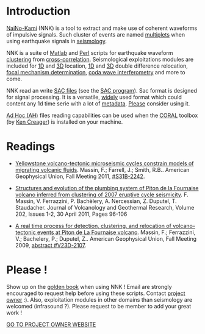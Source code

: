# Introduction #

[NaiNo-Kami](http://eos.kokugakuin.ac.jp/modules/xwords/entry.php?entryID=109) (NNK) is a tool to extract and make use of coherent waveforms of impulsive signals. Such cluster of events are named [multiplets](http://www.gps.caltech.edu/uploads/File/People/kanamori/HKpepi86.pdf) when using earthquake signals in [seismology](http://books.google.com/books?id=sRhawFG5_EcC&hl=fr).


NNK is a suite of  [Matlab](http://www.mathworks.com/) and [Perl](http://www.perl.org/) scripts for earthquake waveform [clustering](http://books.google.com/books?id=htZzDGlCnQYC&printsec=frontcover&hl=fr&source=gbs_ge_summary_r&cad=0#v=onepage&q=clustering&f=false) from [cross-correlation](http://books.google.com/books?id=Dtza-BqVL0gC&pg=PA45&lpg=PA45&dq=maximum+cross+correlation+serie+seismology&source=bl&ots=LzUyb0BBqV&sig=AloS9zIDrAy7GBUegzYYQvRCKbE&hl=fr&ei=cb6ETtfNCfKrsALb0-ySDw&sa=X&oi=book_result&ct=result&resnum=1&ved=0CCQQ6AEwAA#v=onepage&q=cross%20correlation&f=false).
Seismological exploitations modules are included for [1D](http://jclahr.com/science/software/hypo71/) and [3D](http://alomax.free.fr/nlloc/soft6.00/index.html) location, [1D](http://www.ldeo.columbia.edu/~felixw/hypoDD.html) and [3D](http://www.geology.wisc.edu/~hjzhang/download.htm) double difference relocation, [focal mechanism determination](http://www.google.com/url?url=http://earthquake.usgs.gov/research/software/%23FPFIT,%2520FPPLOT%2520and%2520FPPAGE&rct=j&q=fpfit&usg=AFQjCNGBvItwUask1deqbZgmMHl0bjdV1w&sa=X&ei=Gb-ETqb3J4-BsgLykPTTDw&ved=0CCoQygQwAA), [coda wave interferometry](http://inside.mines.edu/~rsnieder/Coda_Yearbook04.pdf) and more to come.

NNK read an write [SAC files](http://www.iris.edu/KB/questions/13/SAC+file+format) (see the [SAC program](http://www.iris.edu/software/sac/)). Sac format is designed for signal processing. It is a versatile, [widely](http://www.iris.edu/software/sac/) used format which could content any 1d time serie with a lot of [metadata](http://www.iris.edu/software/sac/manual/file_format.html). [Please](http://www.guzer.com/pictures/pretty_please_cat.jpg) consider using it.

[Ad Hoc (AH)](http://www.orfeus-eu.org/Software/softwarelib.html#processing) files reading capabilities can be used when the [CORAL](http://www.orfeus-eu.org/Software/softwarelib.html#matlab) toolbox (by [Ken Creager](http://earthweb.ess.washington.edu/creager/coral_doc.html)) is installed on your machine.

# Readings #
  * [Yellowstone volcano-tectonic microseismic cycles constrain models of migrating volcanic fluids](https://7061844195658084343-a-1802744773732722657-s-sites.googlegroups.com/site/fredmassin/download/Fred_Massin_AGU-2011_toprint.jpg?attachauth=ANoY7cpg80sg4-TL53bFL-FX7PmbRNyJR2erKYfJSyF5OsjLOoEuBoE6-809YBZSnoBovjjwW_Eym16ccM1pwf9QGX2rSrY1vMmNXu6_MhNwL5L-1JnwO7GEGAoV88HzAM3SC5a4n8_lGME-DYyD2aqKtqgZwMplKg5x3bmrF5JUoqmbGemdteSSLV_ga8Fvl6mNegn5IXpeYkevcwsz5Rpewd92OH8oMc_dPfJmBcp34OUcD-wXo8k%3D&attredirects=0). Massin, F.; Farrell, J.; Smith, R.B.. American Geophysical Union, Fall Meeting 2011, [#S31B-2242](http://eposters.agu.org/abstracts/yellowstone-volcano-tectonic-microseismic-cycles-constrain-models-of-migrating-volcanic-fluids/?from_search=true).

  * [Structures and evolution of the plumbing system of Piton de la Fournaise volcano inferred from clustering of 2007 eruptive cycle seismicity](http://www.sciencedirect.com/science/article/pii/S0377027311000333). F. Massin, V. Ferrazzini, P. Bachèlery, A. Nercessian, Z. Duputel, T. Staudacher. Journal of Volcanology and Geothermal Research, Volume 202, Issues 1-2, 30 April 2011, Pages 96-106

  * [A real time process for detection, clustering, and relocation of volcano-tectonic events at Piton de La Fournaise volcano](https://7061844195658084343-a-1802744773732722657-s-sites.googlegroups.com/site/fredmassin/download/2009_PosterAGU.jpg?attachauth=ANoY7crvSUNFPgFLMFsgbLM81k3wLSXzvvID7p0QGpwicA99zpOCOwJqh49UaWxIzLbptSMvcNugJ6JjtWEfryQ7jwtweCtEQO1t_pHoccMdYE-oAONlg4Kp1b6CgAHLXv_c43TL2udGtetLTqUJDSBZeW_TRcc5n7FZJ-r7j-squlZh5AZbvg5UqPfjPBX6-mk2Ss-aZx4VB-igB6aavZCpM8KGdjxGqA%3D%3D&attredirects=0). Massin, F.; Ferrazzini, V.; Bachelery, P.; Duputel, Z.. American Geophysical Union, Fall Meeting 2009, [abstract #V23D-2107](http://adsabs.harvard.edu/abs/2009AGUFM.V23D2107M).

# Please ! #
Show up on the  [golden book](http://code.google.com/p/naino-kami/wiki/Golden_book) when using NNK ! Email are strongly encouraged to request help before using these scripts. Contact [project owner](http://code.google.com/p/naino-kami/people/list) :). Also, exploitation modules in other domains than seismology are welcomed (infrasound ?). Please request to be member to add your great work !


[GO TO PROJECT OWNER WEBSITE](https://sites.google.com/site/fredmassin/)
